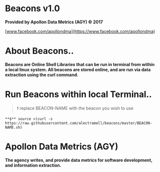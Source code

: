# Beacons v1.0

**Provided by Apollon Data Metrics (AGY) :copyright: 2017**

[www.facebook.com/apollondma](https://www.facebook.com/apollondma)

# About Beacons..

**Beacons are Online Shell Libraries that can be run in terminal from within a local linux system. All beacons are stored online, and are run via data extraction using the curl command.**

# Run Beacons within local Terminal..

> :exclamation: replace BEACON-NAME with the beacon you wish to use

	**$** source <(curl -s https://raw.githubusercontent.com/alectramell/beacons/master/BEACON-NAME.sh)

# Apollon Data Metrics (AGY)

**The agency writes, and provide data metrics for software development, and information extraction.**

